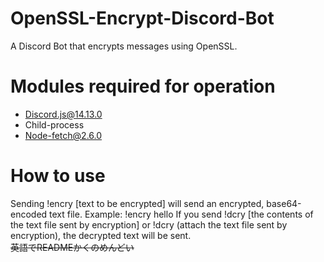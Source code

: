 # OpenSSL-Encrypt-Discord-Bot
A Discord Bot that encrypts messages using OpenSSL.
# Modules required for operation
- Discord.js@14.13.0
- Child-process
- Node-fetch@2.6.0
# How to use
Sending !encry [text to be encrypted] will send an encrypted, base64-encoded text file.
Example: !encry hello
If you send !dcry [the contents of the text file sent by encryption] or !dcry (attach the text file sent by encryption), the decrypted text will be sent.
<br>
~~英語でREADMEかくのめんどい~~
